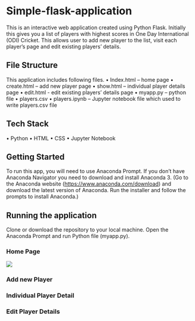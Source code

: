 # Simple-flask-application

This is an interactive web application created using Python Flask. Initially this gives you a list of players with highest scores in One Day International (ODI) Cricket. This allows user to add new player to the list, visit each player’s page and edit existing players’ details. 

## File Structure
This application includes following files.
•	Index.html – home page
•	create.html – add new player page
•	show.html – individual player details page
•	edit.html - edit existing players’ details page
•	myapp.py – python file 
•	players.csv
•	players.ipynb – Jupyter notebook file which used to write players.csv file

## Tech Stack
•	Python
•	HTML
•	CSS
•	Jupyter Notebook

## Getting Started 
To run this app, you will need to use Anaconda Prompt. If you don’t have Anaconda Navigator you need to download and install Anaconda 3. (Go to the Anaconda website (https://www.anaconda.com/download) and download the latest version of Anaconda. Run the installer and follow the prompts to install Anaconda.) 

## Running the application
Clone or download the repository to your local machine. Open the Anaconda Prompt and run Python file (myapp.py).

### Home Page
![](https://github.com/dineshadmw/Simple-flask-application/assets/124505118/d6a93856-8066-41de-9f79-40d69ceea9a7)

### Add new Player
 
### Individual Player Detail
	 
### Edit Player Details
 

